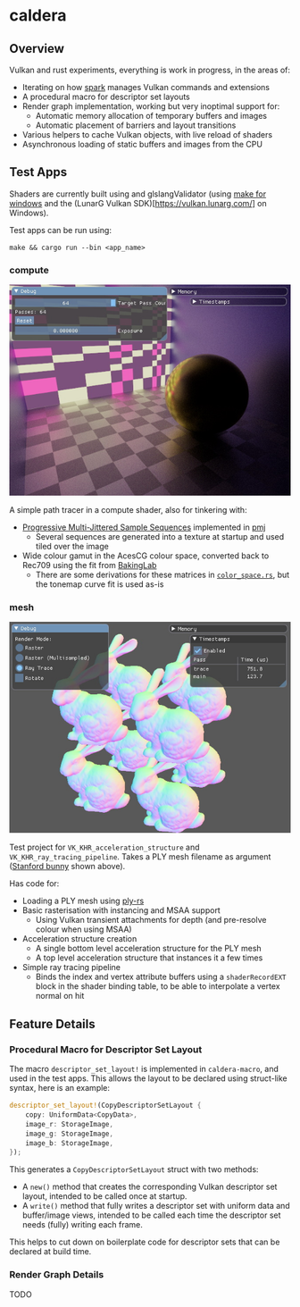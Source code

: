 # caldera

## Overview

Vulkan and rust experiments, everything is work in progress, in the areas of:

* Iterating on how [spark](https://github.com/sjb3d/spark) manages Vulkan commands and extensions
* A procedural macro for descriptor set layouts
* Render graph implementation, working but very inoptimal support for:
  * Automatic memory allocation of temporary buffers and images
  * Automatic placement of barriers and layout transitions
* Various helpers to cache Vulkan objects, with live reload of shaders
* Asynchronous loading of static buffers and images from the CPU

## Test Apps

Shaders are currently built using and glslangValidator (using [make for windows](http://gnuwin32.sourceforge.net/packages/make.htm) and the (LunarG Vulkan SDK)[https://vulkan.lunarg.com/] on Windows).

Test apps can be run using:

```
make && cargo run --bin <app_name>
```

### compute

![compute](https://github.com/sjb3d/caldera/blob/main/docs/compute.jpg)

A simple path tracer in a compute shader, also for tinkering with:

* [Progressive Multi-Jittered Sample Sequences](https://graphics.pixar.com/library/ProgressiveMultiJitteredSampling/) implemented in [pmj](https://github.com/sjb3d/pmj)
  * Several sequences are generated into a texture at startup and used tiled over the image
* Wide colour gamut in the AcesCG colour space, converted back to Rec709 using the fit from [BakingLab](https://github.com/TheRealMJP/BakingLab/blob/master/BakingLab/ACES.hlsl)
  * There are some derivations for these matrices in [`color_space.rs`](https://github.com/sjb3d/caldera/blob/main/apps/compute/src/color_space.rs), but the tonemap curve fit is used as-is

### mesh

![mesh](https://github.com/sjb3d/caldera/blob/main/docs/mesh.jpg)

Test project for `VK_KHR_acceleration_structure` and `VK_KHR_ray_tracing_pipeline`.  Takes a PLY mesh filename as argument ([Stanford bunny](http://graphics.stanford.edu/data/3Dscanrep/) shown above).

Has code for:
* Loading a PLY mesh using [ply-rs](https://github.com/Fluci/ply-rs)
* Basic rasterisation with instancing and MSAA support
  * Using Vulkan transient attachments for depth (and pre-resolve colour when using MSAA)
* Acceleration structure creation
  * A single bottom level acceleration structure for the PLY mesh
  * A top level acceleration structure that instances it a few times
* Simple ray tracing pipeline
  * Binds the index and vertex attribute buffers using a `shaderRecordEXT` block in the shader binding table, to be able to interpolate a vertex normal on hit

## Feature Details

### Procedural Macro for Descriptor Set Layout

The macro `descriptor_set_layout!` is implemented in `caldera-macro`, and used in the test apps.  This allows the layout to be declared using struct-like syntax, here is an example:

```rust
descriptor_set_layout!(CopyDescriptorSetLayout {
    copy: UniformData<CopyData>,
    image_r: StorageImage,
    image_g: StorageImage,
    image_b: StorageImage,
});
```

This generates a `CopyDescriptorSetLayout` struct with two methods:

* A `new()` method that creates the corresponding Vulkan descriptor set layout, intended to be called once at startup.
* A `write()` method that fully writes a descriptor set with uniform data and buffer/image views, intended to be called each time the descriptor set needs (fully) writing each frame.

This helps to cut down on boilerplate code for descriptor sets that can be declared at build time.

### Render Graph Details

TODO
